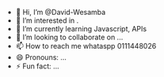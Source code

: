 - 👋 Hi, I’m @David-Wesamba
- 👀 I’m interested in .
- 🌱 I’m currently learning Javascript, APIs
- 💞️ I’m looking to collaborate on ...
- 📫 How to reach me whataspp 0111448026
- 😄 Pronouns: ...
- ⚡ Fun fact: ...

<!---
David-Wesamba/David-Wesamba is a ✨ special ✨ repository because its `README.md` (this file) appears on your GitHub profile.
You can click the Preview link to take a look at your changes.
--->
